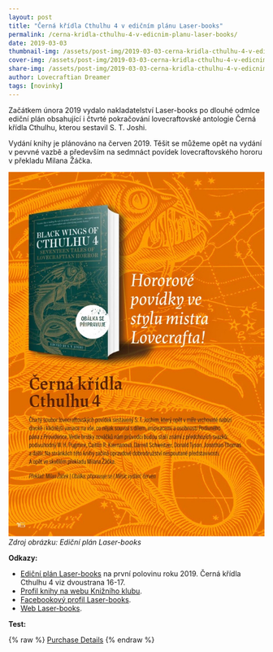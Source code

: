 ```yaml
---
layout: post
title: "Černá křídla Cthulhu 4 v edičním plánu Laser-books"
permalink: /cerna-kridla-cthulhu-4-v-edicnim-planu-laser-books/
date: 2019-03-03
thumbnail-img: /assets/post-img/2019-03-03-cerna-kridla-cthulhu-4-v-edicnim-planu-laser-books/01-thumb-kridla-4.jpg
cover-img: /assets/post-img/2019-03-03-cerna-kridla-cthulhu-4-v-edicnim-planu-laser-books/02-cover-kridla-4.jpg
share-img: /assets/post-img/2019-03-03-cerna-kridla-cthulhu-4-v-edicnim-planu-laser-books/02-cover-kridla-4.jpg
author: Lovecraftian Dreamer
tags: [novinky]
---
```


Začátkem února 2019 vydalo nakladatelství Laser-books po dlouhé odmlce ediční plán obsahující i čtvrté pokračování lovecraftovské antologie Černá křídla Cthulhu, kterou sestavil S. T. Joshi.

Vydání knihy je plánováno na červen 2019. Těšit se můžeme opět na vydání v pevvné vazbě a především na sedmnáct povídek lovecraftovského hororu v překladu Milana Žáčka.

![kniha](/assets/post-img/2019-03-03-cerna-kridla-cthulhu-4-v-edicnim-planu-laser-books/kridla-4-edicni-plan-laser-2019.jpg) \
*Zdroj obrázku: Ediční plán Laser-books*

**Odkazy:**

* [Ediční plán Laser-books](https://issuu.com/knizni_klub/docs/ep_laser_01_19_a5_web?e=4720041%2F67557921) na první polovinu roku 2019. Černá křídla Cthulhu 4 viz dvoustrana 16-17.
* [Profil knihy na webu Knižního klubu](https://www.knizniklub.cz/knihy/358621-cerna-kridla-cthulhu-4.html).
* [Facebookový profil Laser-books](https://www.facebook.com/LaserBooks/).
* [Web Laser-books](http://www.laser-books.cz/).

**Test:**

{% raw %}
  <a href="/assets/post-img/2019-03-03-cerna-kridla-cthulhu-4-v-edicnim-planu-laser-books/02-cover-kridla-4.jpg" onClick="ga('send', 'event', 'link-click', 'image', 'OKR poster');">Purchase Details</a>
{% endraw %}
